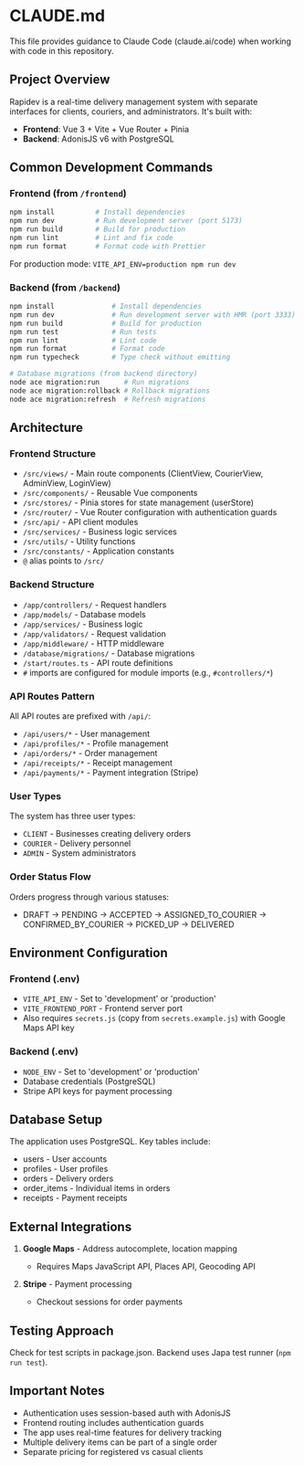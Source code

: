 # CLAUDE.md

This file provides guidance to Claude Code (claude.ai/code) when working with code in this repository.

## Project Overview

Rapidev is a real-time delivery management system with separate interfaces for clients, couriers, and administrators. It's built with:
- **Frontend**: Vue 3 + Vite + Vue Router + Pinia
- **Backend**: AdonisJS v6 with PostgreSQL

## Common Development Commands

### Frontend (from `/frontend`)
```bash
npm install          # Install dependencies
npm run dev          # Run development server (port 5173)
npm run build        # Build for production
npm run lint         # Lint and fix code
npm run format       # Format code with Prettier
```

For production mode: `VITE_API_ENV=production npm run dev`

### Backend (from `/backend`)
```bash
npm install              # Install dependencies
npm run dev              # Run development server with HMR (port 3333)
npm run build            # Build for production
npm run test             # Run tests
npm run lint             # Lint code
npm run format           # Format code
npm run typecheck        # Type check without emitting

# Database migrations (from backend directory)
node ace migration:run      # Run migrations
node ace migration:rollback # Rollback migrations
node ace migration:refresh  # Refresh migrations
```

## Architecture

### Frontend Structure
- `/src/views/` - Main route components (ClientView, CourierView, AdminView, LoginView)
- `/src/components/` - Reusable Vue components
- `/src/stores/` - Pinia stores for state management (userStore)
- `/src/router/` - Vue Router configuration with authentication guards
- `/src/api/` - API client modules
- `/src/services/` - Business logic services
- `/src/utils/` - Utility functions
- `/src/constants/` - Application constants
- `@` alias points to `/src/`

### Backend Structure
- `/app/controllers/` - Request handlers
- `/app/models/` - Database models
- `/app/services/` - Business logic
- `/app/validators/` - Request validation
- `/app/middleware/` - HTTP middleware
- `/database/migrations/` - Database migrations
- `/start/routes.ts` - API route definitions
- `#` imports are configured for module imports (e.g., `#controllers/*`)

### API Routes Pattern
All API routes are prefixed with `/api/`:
- `/api/users/*` - User management
- `/api/profiles/*` - Profile management
- `/api/orders/*` - Order management
- `/api/receipts/*` - Receipt management
- `/api/payments/*` - Payment integration (Stripe)

### User Types
The system has three user types:
- `CLIENT` - Businesses creating delivery orders
- `COURIER` - Delivery personnel
- `ADMIN` - System administrators

### Order Status Flow
Orders progress through various statuses:
- DRAFT → PENDING → ACCEPTED → ASSIGNED_TO_COURIER → CONFIRMED_BY_COURIER → PICKED_UP → DELIVERED

## Environment Configuration

### Frontend (.env)
- `VITE_API_ENV` - Set to 'development' or 'production'
- `VITE_FRONTEND_PORT` - Frontend server port
- Also requires `secrets.js` (copy from `secrets.example.js`) with Google Maps API key

### Backend (.env)
- `NODE_ENV` - Set to 'development' or 'production'
- Database credentials (PostgreSQL)
- Stripe API keys for payment processing

## Database Setup

The application uses PostgreSQL. Key tables include:
- users - User accounts
- profiles - User profiles
- orders - Delivery orders
- order_items - Individual items in orders
- receipts - Payment receipts

## External Integrations

1. **Google Maps** - Address autocomplete, location mapping
   - Requires Maps JavaScript API, Places API, Geocoding API

2. **Stripe** - Payment processing
   - Checkout sessions for order payments

## Testing Approach

Check for test scripts in package.json. Backend uses Japa test runner (`npm run test`).

## Important Notes

- Authentication uses session-based auth with AdonisJS
- Frontend routing includes authentication guards
- The app uses real-time features for delivery tracking
- Multiple delivery items can be part of a single order
- Separate pricing for registered vs casual clients